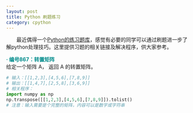 ```yaml
---
layout: post
title: Python 刷题练习
category: cpython
---
```


&emsp;&emsp;最近偶得一个[Python的练习题库](https://leetcode-cn.com/)，感觉有必要的同学可以通过刷题进一步了解python处理技巧。这里提供习题的相关链接及解决程序，供大家参考。
        
**<span style="color:#008B8B;">·&nbsp;编号867：转置矩阵</span>**      
给定一个矩阵 A， 返回 A 的转置矩阵。      
```python
# 输入：[[1,2,3],[4,5,6],[7,8,9]]
# 输出：[[1,4,7],[2,5,8],[3,6,9]]
# 相关程序：
import numpy as np
np.transpose([[1,2,3],[4,5,6],[7,8,9]]).tolist()
# 注意：输入需要是个完整的矩阵，内容可以是数字或字符串
```

